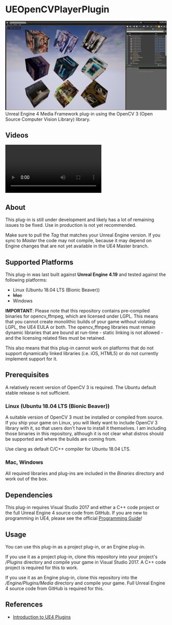 # UEOpenCVPlayerPlugin

![UEOpenCVPlayerPlugin - Unreal Editor.png](https://github.com/Alexei-Kondratiev/UEOpenCVPlayerPlugin/blob/master/Videos/UEOpenCVPlayerPlugin%20-%20Unreal%20Editor.png?raw=true)
Unreal Engine 4 Media Framework plug-in using the OpenCV 3 (Open Source Computer Vision Library) library.


## Videos
![UEOpenCVPlayerPlugin - Unreal Editor.mp4](https://github.com/Alexei-Kondratiev/UEOpenCVPlayerPlugin/blob/master/Videos/UEOpenCVPlayerPlugin%20-%20Unreal%20Editor.mp4?raw=true)


## About

This plug-in is still under development and likely has a lot of remaining issues
to be fixed. Use in production is not yet recommended.

Make sure to pull the *Tag* that matches your Unreal Engine version. If you sync
to *Master* the code may not compile, because it may depend on Engine changes
that are not yet available in the UE4 Master branch.


## Supported Platforms

This plug-in was last built against **Unreal Engine 4.19** and tested
against the following platforms:

- Linux (Ubuntu 18.04 LTS (Bionic Beaver))
- ~~Mac~~
- Windows

**IMPORTANT**: Please note that this repository contains pre-compiled binaries
for opencv_ffmpeg, which are licensed under LGPL. This means that you
cannot create monolithic builds of your game without violating LGPL, the UE4
EULA or both. The opencv_ffmpeg libraries must remain dynamic libraries that are bound
at run-time - static linking is not allowed - and the licensing related files must be retained.

This also means that this plug-in cannot work on platforms that do not support
dynamically linked libraries (i.e. iOS, HTML5) or do not currently implement
support for it.


## Prerequisites

A relatively recent version of OpenCV 3 is required. The Ubuntu default stable release
is not sufficient.

### Linux (Ubuntu 18.04 LTS (Bionic Beaver))

A suitable version of OpenCV 3 must be installed or compiled from source. If
you ship your game on Linux, you will likely want to include OpenCV 3 library with it, so
that users don't have to install it themselves. I am including those
binaries in this repository, although it is not clear what distros should be
supported and where the builds are coming from.

Use clang as default C/C++ compiler for Ubuntu 18.04 LTS.

### Mac, Windows

All required libraries and plug-ins are included in the *Binaries* directory
and work out of the box.


## Dependencies

This plug-in requires Visual Studio 2017 and either a C++ code project or the full
Unreal Engine 4 source code from GitHub. If you are new to programming in UE4,
please see the official [Programming Guide](https://docs.unrealengine.com/latest/INT/Programming/index.html)! 


## Usage

You can use this plug-in as a project plug-in, or an Engine plug-in.

If you use it as a project plug-in, clone this repository into your project's
*/Plugins* directory and compile your game in Visual Studio 2017. A C++ code project
is required for this to work.

If you use it as an Engine plug-in, clone this repository into the
*/Engine/Plugins/Media* directory and compile your game. Full Unreal Engine 4
source code from GitHub is required for this.


## References

* [Introduction to UE4 Plugins](https://ue4community.wiki/topic/plugins)
